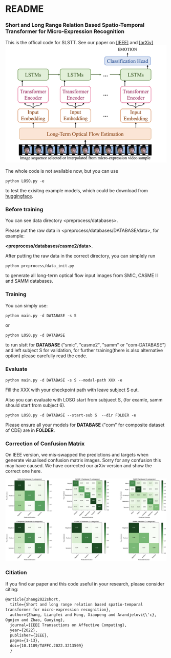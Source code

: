 # README

### Short and Long Range Relation Based Spatio-Temporal Transformer for Micro-Expression Recognition

This is the offical code for SLSTT. See our paper on [[IEEE]](https://ieeexplore.ieee.org/document/9915457) and [[arXiv]](https://arxiv.org/abs/2112.05851)
![framework](images/framework.png)


The whole code is not available now, but you can use

```
python LOSO.py -e
```

to test the exisitng example models, which could be download from [huggingface](https://huggingface.co/zlf-ffff/SLSTT).

<!-- ### Requirements&Environments

* I train this model on single 3090
* you can import my environment by environments.yaml, which may add many unnecessary packages.You can also simply pip install when you find it is necessary. -->

### Before training


  You can see data directory <preprocess/databases>.


  Please put the raw data in <preprocess/databases/DATABASE/data>, for example:
  
  **<preprocess/databases/casme2/data>**.

  After putting the raw data in the correct directory, you can simplely run 
  ```
  python preprocess/data_init.py 
  ```	
  to generate all long-term optical flow input images from SMIC, CASME II and SAMM databases.

### Training


You can simply use:

```
python main.py -d DATABASE -s S
```
or 
```
python LOSO.py -d DATABASE
```

to run slstt for **DATABASE** ("smic", "casme2", "samm" or "com-DATABASE") and left subject S for validation, for further training(there is also alternative option) please carefully read the code.

### Evaluate


```
python main.py -d DATABASE -s S --modal-path XXX -e
```

Fill the XXX with your checkpoint path with leave subject S out.

Also you can evaluate with LOSO start from subjuect S, (for examle, samm should start from subject 6).

```
python LOSO.py -d DATABASE --start-sub S  --dir FOLDER -e
```

Please ensure all your models for **DATABASE** ("com" for composite dataset of CDE) are in **FOLDER**.


### Correction of Confusion Matrix


On IEEE version, we mis-swapped the predictions and targets when generate visualised confusion matrix images. Sorry for any confusion this may have caused. We have corrected our arXiv version and show the correct one here.

![Confusion Matrix](images/SLSTT_CMs.png)

### Citiation


If you find our paper and this code useful in your research, please consider citing:

```
@article{zhang2022short,
  title={Short and long range relation based spatio-temporal transformer for micro-expression recognition},
  author={Zhang, Liangfei and Hong, Xiaopeng and Arandjelovi{\'c}, Ognjen and Zhao, Guoying},
  journal={IEEE Transactions on Affective Computing},
  year={2022},
  publisher={IEEE},
  pages={1-13},
  doi={10.1109/TAFFC.2022.3213509}
  }
```
